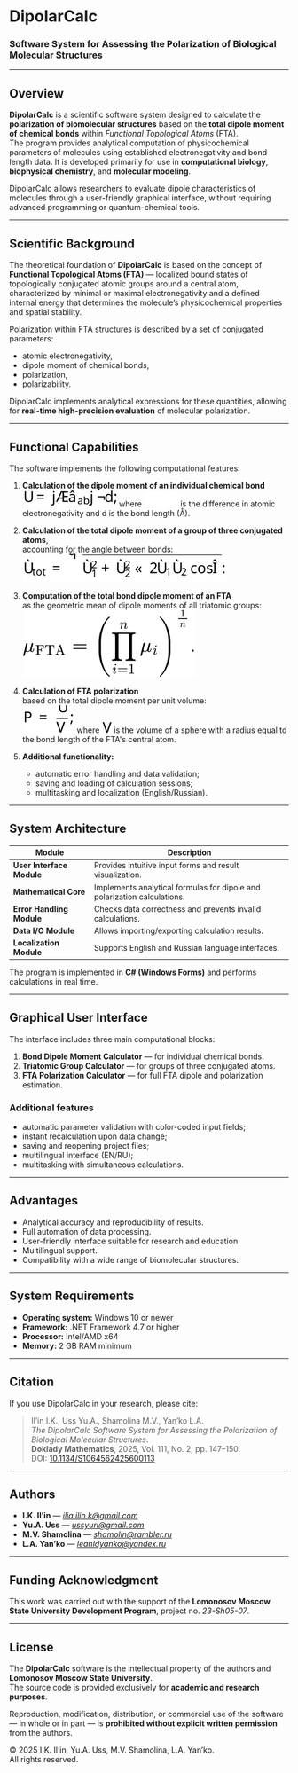 # DipolarCalc

### Software System for Assessing the Polarization of Biological Molecular Structures

---

## Overview

**DipolarCalc** is a scientific software system designed to calculate the **polarization of biomolecular structures** based on the **total dipole moment of chemical bonds** within *Functional Topological Atoms* (FTA).  
The program provides analytical computation of physicochemical parameters of molecules using established electronegativity and bond length data. It is developed primarily for use in **computational biology**, **biophysical chemistry**, and **molecular modeling**.

DipolarCalc allows researchers to evaluate dipole characteristics of molecules through a user-friendly graphical interface, without requiring advanced programming or quantum-chemical tools.

---

## Scientific Background

The theoretical foundation of **DipolarCalc** is based on the concept of **Functional Topological Atoms (FTA)** — localized bound states of topologically conjugated atomic groups around a central atom, characterized by minimal or maximal electronegativity and a defined internal energy that determines the molecule’s physicochemical properties and spatial stability.

Polarization within FTA structures is described by a set of conjugated parameters:
- atomic electronegativity,  
- dipole moment of chemical bonds,  
- polarization,  
- polarizability.

DipolarCalc implements analytical expressions for these quantities, allowing for **real-time high-precision evaluation** of molecular polarization.

---

## Functional Capabilities

The software implements the following computational features:

1. **Calculation of the dipole moment of an individual chemical bond**  
   <picture>
     <source media="(prefers-color-scheme: dark)" srcset="images/dipole_moment_white.svg">
     <source media="(prefers-color-scheme: light)" srcset="images/dipole_moment.svg">
     <img src="images/dipole_moment.svg" alt="variable">
   </picture>
   where <picture>
     <source media="(prefers-color-scheme: dark)" srcset="images/Delta_chi_ab_white.svg">
     <source media="(prefers-color-scheme: light)" srcset="images/Delta_chi_ab.svg">
     <img src="images/Delta_chi_ab.svg" alt="variable">
   </picture> is the difference in atomic electronegativity and d is the bond length (Å).

2. **Calculation of the total dipole moment of a group of three conjugated atoms**,  
   accounting for the angle between bonds:  
   <picture>
     <source media="(prefers-color-scheme: dark)" srcset="images/triatomic_group_dipole_white.svg">
     <source media="(prefers-color-scheme: light)" srcset="images/triatomic_group_dipole.svg">
     <img src="images/triatomic_group_dipole.svg" alt="variable">
   </picture>

3. **Computation of the total bond dipole moment of an FTA**  
   as the geometric mean of dipole moments of all triatomic groups:  
   <picture>
     <source media="(prefers-color-scheme: dark)" srcset="images/fta_total_dipole_white.svg">
     <source media="(prefers-color-scheme: light)" srcset="images/fta_total_dipole.svg">
     <img src="images/fta_total_dipole.svg" alt="variable">
   </picture>

4. **Calculation of FTA polarization**  
   based on the total dipole moment per unit volume:  
   <picture>
     <source media="(prefers-color-scheme: dark)" srcset="images/fta_polarization_white.svg">
     <source media="(prefers-color-scheme: light)" srcset="images/fta_polarization.svg">
     <img src="images/fta_polarization.svg" alt="variable">
   </picture>
   where <picture>
     <source media="(prefers-color-scheme: dark)" srcset="images/V_white.svg">
     <source media="(prefers-color-scheme: light)" srcset="images/V.svg">
     <img src="images/V.svg" alt="variable">
   </picture> is the volume of a sphere with a radius equal to the bond length of the FTA's central atom.

5. **Additional functionality:**  
   - automatic error handling and data validation;  
   - saving and loading of calculation sessions;  
   - multitasking and localization (English/Russian).

---

## System Architecture

| Module | Description |
|---------|-------------|
| **User Interface Module** | Provides intuitive input forms and result visualization. |
| **Mathematical Core** | Implements analytical formulas for dipole and polarization calculations. |
| **Error Handling Module** | Checks data correctness and prevents invalid calculations. |
| **Data I/O Module** | Allows importing/exporting calculation results. |
| **Localization Module** | Supports English and Russian language interfaces. |

The program is implemented in **C# (Windows Forms)** and performs calculations in real time.

---

## Graphical User Interface

The interface includes three main computational blocks:

1. **Bond Dipole Moment Calculator** — for individual chemical bonds.  
2. **Triatomic Group Calculator** — for groups of three conjugated atoms.  
3. **FTA Polarization Calculator** — for full FTA dipole and polarization estimation.

### Additional features
- automatic parameter validation with color-coded input fields;  
- instant recalculation upon data change;  
- saving and reopening project files;  
- multilingual interface (EN/RU);  
- multitasking with simultaneous calculations.

---

## Advantages

- Analytical accuracy and reproducibility of results.  
- Full automation of data processing.  
- User-friendly interface suitable for research and education.  
- Multilingual support.  
- Compatibility with a wide range of biomolecular structures.

---

## System Requirements

- **Operating system:** Windows 10 or newer  
- **Framework:** .NET Framework 4.7 or higher  
- **Processor:** Intel/AMD x64  
- **Memory:** 2 GB RAM minimum  

---

## Citation

If you use DipolarCalc in your research, please cite:

> Il’in I.K., Uss Yu.A., Shamolina M.V., Yan’ko L.A.  
> *The DipolarCalc Software System for Assessing the Polarization of Biological Molecular Structures*.  
> **Doklady Mathematics**, 2025, Vol. 111, No. 2, pp. 147–150.  
> DOI: [10.1134/S1064562425600113](https://doi.org/10.1134/S1064562425600113)

---

## Authors

- **I.K. Il’in** — *ilia.ilin.k@gmail.com*  
- **Yu.A. Uss** — *ussyuri@gmail.com*  
- **M.V. Shamolina** — *shamolin@rambler.ru*  
- **L.A. Yan’ko** — *leanidyanko@yandex.ru*  

---

## Funding Acknowledgment

This work was carried out with the support of the **Lomonosov Moscow State University Development Program**, project no. *23-Sh05-07*.

---

## License

The **DipolarCalc** software is the intellectual property of the authors and **Lomonosov Moscow State University**.  
The source code is provided exclusively for **academic and research purposes**.  

Reproduction, modification, distribution, or commercial use of the software — in whole or in part — is **prohibited without explicit written permission** from the authors.  

© 2025 I.K. Il’in, Yu.A. Uss, M.V. Shamolina, L.A. Yan’ko.  
All rights reserved.
